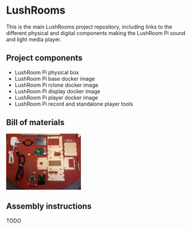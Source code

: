 # LushRooms

This is the main LushRooms project repository, including links to the different physical and digital components making the LushRoom Pi sound and light media player.

## Project components

* LushRoom Pi physical box
* LushRoom Pi base docker image
* LushRoom Pi rclone docker image
* LushRoom Pi display docker image
* LushRoom Pi player docker image
* LushRoom Pi record and standalone player tools

## Bill of materials

<img alt="Exploded view of the bill of materials" src="https://github.com/LUSHDigital/LushRooms/blob/master/images/lrpi_01.jpg" data-canonical-src="https://github.com/LUSHDigital/LushRooms/blob/master/images/lrpi_01.jpg" width="40%" height="40%" />

## Assembly instructions

TODO
